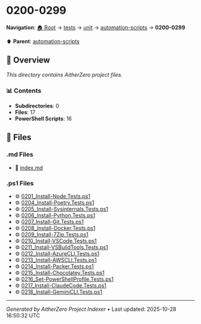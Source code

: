 # 0200-0299

**Navigation**: [🏠 Root](../../../../index.md) → [tests](../../../index.md) → [unit](../../index.md) → [automation-scripts](../index.md) → **0200-0299**

⬆️ **Parent**: [automation-scripts](../index.md)

## 📖 Overview

*This directory contains AitherZero project files.*

### 📊 Contents

- **Subdirectories**: 0
- **Files**: 17
- **PowerShell Scripts**: 16

## 📄 Files

### .md Files

- 📝 [index.md](./index.md)

### .ps1 Files

- ⚙️ [0201_Install-Node.Tests.ps1](./0201_Install-Node.Tests.ps1)
- ⚙️ [0204_Install-Poetry.Tests.ps1](./0204_Install-Poetry.Tests.ps1)
- ⚙️ [0205_Install-Sysinternals.Tests.ps1](./0205_Install-Sysinternals.Tests.ps1)
- ⚙️ [0206_Install-Python.Tests.ps1](./0206_Install-Python.Tests.ps1)
- ⚙️ [0207_Install-Git.Tests.ps1](./0207_Install-Git.Tests.ps1)
- ⚙️ [0208_Install-Docker.Tests.ps1](./0208_Install-Docker.Tests.ps1)
- ⚙️ [0209_Install-7Zip.Tests.ps1](./0209_Install-7Zip.Tests.ps1)
- ⚙️ [0210_Install-VSCode.Tests.ps1](./0210_Install-VSCode.Tests.ps1)
- ⚙️ [0211_Install-VSBuildTools.Tests.ps1](./0211_Install-VSBuildTools.Tests.ps1)
- ⚙️ [0212_Install-AzureCLI.Tests.ps1](./0212_Install-AzureCLI.Tests.ps1)
- ⚙️ [0213_Install-AWSCLI.Tests.ps1](./0213_Install-AWSCLI.Tests.ps1)
- ⚙️ [0214_Install-Packer.Tests.ps1](./0214_Install-Packer.Tests.ps1)
- ⚙️ [0215_Install-Chocolatey.Tests.ps1](./0215_Install-Chocolatey.Tests.ps1)
- ⚙️ [0216_Set-PowerShellProfile.Tests.ps1](./0216_Set-PowerShellProfile.Tests.ps1)
- ⚙️ [0217_Install-ClaudeCode.Tests.ps1](./0217_Install-ClaudeCode.Tests.ps1)
- ⚙️ [0218_Install-GeminiCLI.Tests.ps1](./0218_Install-GeminiCLI.Tests.ps1)

---

*Generated by AitherZero Project Indexer* • Last updated: 2025-10-28 16:50:32 UTC

